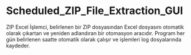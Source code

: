 # Scheduled_ZIP_File_Extraction_GUI
ZIP Excel İşlemci, belirlenen bir ZIP dosyasından Excel dosyasını otomatik olarak çıkartan ve yeniden adlandıran bir otomasyon aracıdır. Program her gün belirlenen saatte otomatik olarak çalışır ve işlemleri log dosyalarında kaydeder.
